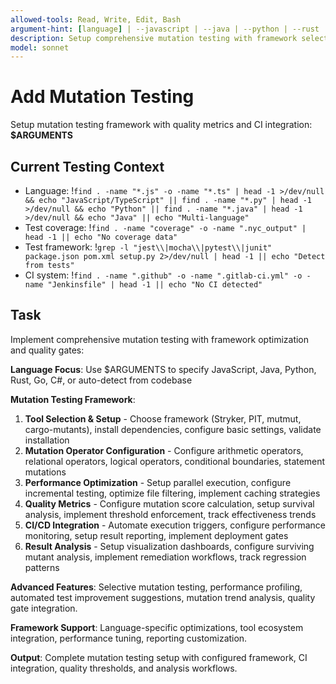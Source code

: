 ```yaml
---
allowed-tools: Read, Write, Edit, Bash
argument-hint: [language] | --javascript | --java | --python | --rust | --go | --csharp
description: Setup comprehensive mutation testing with framework selection and CI integration
model: sonnet
---
```


# Add Mutation Testing

Setup mutation testing framework with quality metrics and CI integration: **$ARGUMENTS**

## Current Testing Context

- Language: !`find . -name "*.js" -o -name "*.ts" | head -1 >/dev/null && echo "JavaScript/TypeScript" || find . -name "*.py" | head -1 >/dev/null && echo "Python" || find . -name "*.java" | head -1 >/dev/null && echo "Java" || echo "Multi-language"`
- Test coverage: !`find . -name "coverage" -o -name ".nyc_output" | head -1 || echo "No coverage data"`
- Test framework: !`grep -l "jest\\|mocha\\|pytest\\|junit" package.json pom.xml setup.py 2>/dev/null | head -1 || echo "Detect from tests"`
- CI system: !`find . -name ".github" -o -name ".gitlab-ci.yml" -o -name "Jenkinsfile" | head -1 || echo "No CI detected"`

## Task

Implement comprehensive mutation testing with framework optimization and quality gates:

**Language Focus**: Use $ARGUMENTS to specify JavaScript, Java, Python, Rust, Go, C#, or auto-detect from codebase

**Mutation Testing Framework**:
1. **Tool Selection & Setup** - Choose framework (Stryker, PIT, mutmut, cargo-mutants), install dependencies, configure basic settings, validate installation
2. **Mutation Operator Configuration** - Configure arithmetic operators, relational operators, logical operators, conditional boundaries, statement mutations
3. **Performance Optimization** - Setup parallel execution, configure incremental testing, optimize file filtering, implement caching strategies
4. **Quality Metrics** - Configure mutation score calculation, setup survival analysis, implement threshold enforcement, track effectiveness trends
5. **CI/CD Integration** - Automate execution triggers, configure performance monitoring, setup result reporting, implement deployment gates
6. **Result Analysis** - Setup visualization dashboards, configure surviving mutant analysis, implement remediation workflows, track regression patterns

**Advanced Features**: Selective mutation testing, performance profiling, automated test improvement suggestions, mutation trend analysis, quality gate integration.

**Framework Support**: Language-specific optimizations, tool ecosystem integration, performance tuning, reporting customization.

**Output**: Complete mutation testing setup with configured framework, CI integration, quality thresholds, and analysis workflows.